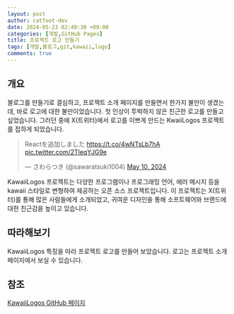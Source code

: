 ```yaml
---
layout: post
author: catfoot-dev
date: 2024-05-23 02:49:30 +09:00
categories: [개발,GitHub Pages]
title: 프로젝트 로고 만들기
tags: [개발,블로그,git,kawaii,logo]
comments: true
---
```

## 개요

블로그를 만들기로 결심하고, 프로젝트 소개 페이지를 만들면서 한가지 불만이 생겼는데, 바로 로고에 대한 불만이었습니다. 첫 인상이 투박하지 않은 친근한 로고를 만들고 싶었습니다. 그러던 중에 X(트위터)에서 로고를 이쁘게 만드는 KwaiiLogos 프로젝트를 접하게 되었습니다.

<blockquote class="twitter-tweet"><p lang="ja" dir="ltr">Reactを追加しました <a href="https://t.co/4wNTsLb7hA">https://t.co/4wNTsLb7hA</a> <a href="https://t.co/2TleqYJG9e">pic.twitter.com/2TleqYJG9e</a></p>&mdash; さわらつき (@sawaratsuki1004) <a href="https://twitter.com/sawaratsuki1004/status/1788871451489206318?ref_src=twsrc%5Etfw">May 10, 2024</a></blockquote> <script async src="https://platform.twitter.com/widgets.js" charset="utf-8"></script>

KawaiiLogos 프로젝트는 다양한 프로그램이나 프로그래밍 언어, 에러 메시지 등을 kawaii 스타일로 변형하여 제공하는 오픈 소스 프로젝트입니다. 이 프로젝트는 X(트위터)를 통해 많은 사람들에게 소개되었고, 귀여운 디자인을 통해 소프트웨어와 브랜드에 대한 친근감을 높이고 있습니다.

## 따라해보기

KawaiiLogos 특징을 따라 프로젝트 로고를 만들어 보았습니다. 로고는 프로젝트 소개 페이지에서 보실 수 있습니다.

## 참조

[KawaiiLogos GitHub 페이지](https://github.com/SAWARATSUKI/KawaiiLogos)
